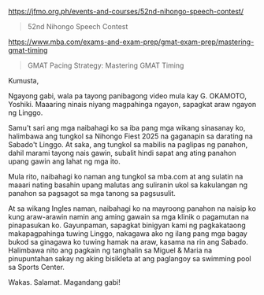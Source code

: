 https://jfmo.org.ph/events-and-courses/52nd-nihongo-speech-contest/

> 52nd Nihongo Speech Contest

https://www.mba.com/exams-and-exam-prep/gmat-exam-prep/mastering-gmat-timing

> GMAT Pacing Strategy: Mastering GMAT Timing 

Kumusta,

Ngayong gabi, wala pa tayong panibagong video mula kay G. OKAMOTO, Yoshiki. Maaaring ninais niyang magpahinga ngayon, sapagkat araw ngayon ng Linggo.

Samu't sari ang mga naibahagi ko sa iba pang mga wikang sinasanay ko, halimbawa ang tungkol sa Nihongo Fiest 2025 na gaganapin sa darating na Sabado't Linggo. At saka, ang tungkol sa mabilis na paglipas ng panahon, dahil marami tayong nais gawin, subalit hindi sapat ang ating panahon upang gawin ang lahat ng mga ito.

Mula rito, naibahagi ko naman ang tungkol sa mba.com at ang sulatin na maaari nating basahin upang malutas ang suliranin ukol sa kakulangan ng panahon sa pagsagot sa mga tanong sa pagsusulit. 

At sa wikang Ingles naman, naibahagi ko na mayroong panahon na naisip ko kung araw-arawin namin ang aming gawain sa mga klinik o pagamutan na pinapasukan ko. Gayunpaman, sapagkat binigyan kami ng pagkakataong makapagpahinga tuwing Linggo, nakagawa ako ng ilang pang mga bagay bukod sa ginagawa ko tuwing hamak na araw, kasama na rin ang Sabado. Halimbawa nito ang pagkain ng tanghalin sa Miguel & Maria na pinupuntahan sakay ng aking bisikleta at ang paglangoy sa swimming pool sa Sports Center.

Wakas. Salamat. Magandang gabi!
